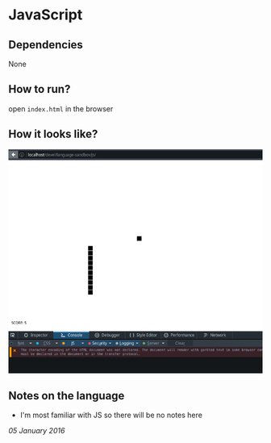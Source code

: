 # JavaScript

## Dependencies
None

## How to run?
open `index.html` in the browser

## How it looks like?
![screen.png](screen.png)

## Notes on the language
  - I'm most familiar with JS so there will be no notes here


_05 January 2016_
